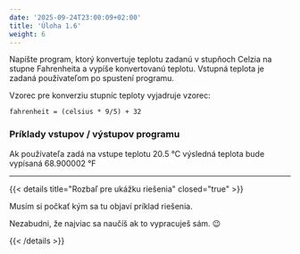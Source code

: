 ```yaml
---
date: '2025-09-24T23:00:09+02:00'
title: 'Úloha 1.6'
weight: 6
---
```


Napíšte program, ktorý konvertuje teplotu zadanú v stupňoch Celzia na stupne Fahrenheita a vypíše konvertovanú teplotu.
Vstupná teplota je zadaná používateľom po spustení programu.

Vzorec pre konverziu stupníc teploty vyjadruje vzorec:

```text
fahrenheit = (celsius * 9/5) + 32
```

### Príklady vstupov / výstupov programu

Ak používateľa zadá na vstupe teplotu 20.5 °C výsledná teplota bude vypísaná 68.900002 °F

---

{{< details title="Rozbaľ pre ukážku riešenia" closed="true" >}}

Musím si počkať kým sa tu objaví príklad riešenia.

Nezabudni, že najviac sa naučíš ak to vypracuješ sám. 😉

{{< /details >}}
